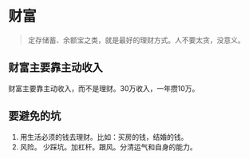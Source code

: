 # 财富
> 定存储蓄、余额宝之类，就是最好的理财方式。人不要太贪，没意义。

## 财富主要靠主动收入
财富主要靠主动收入，而不是理财。30万收入，一年攒10万。

## 要避免的坑
1. 用生活必须的钱去理财。比如：买房的钱，结婚的钱。
1. 风险。
少踩坑。加杠杆。跟风。分清运气和自身的能力。

